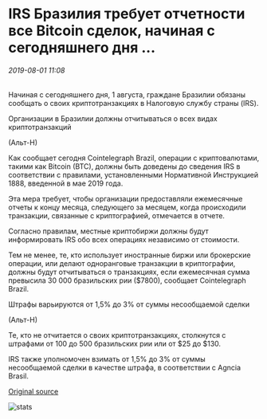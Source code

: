 # IRS Бразилия требует отчетности все Bitcoin сделок, начиная с сегодняшнего дня ...

###### 2019-08-01 11:08

Начиная с сегодняшнего дня, 1 августа, граждане Бразилии обязаны сообщать о своих криптотранзакциях в Налоговую службу страны (IRS).

Организации в Бразилии должны отчитываться о всех видах криптотранзакций

(Альт-Н)

Как сообщает сегодня Cointelegraph Brazil, операции с криптовалютами, такими как Bitcoin (BTC), должны быть доведены до сведения IRS в соответствии с правилами, установленными Нормативной Инструкцией 1888, введенной в мае 2019 года.

Эта мера требует, чтобы организации предоставляли ежемесячные отчеты к концу месяца, следующего за месяцем, когда происходили транзакции, связанные с криптографией, отмечается в отчете.

Согласно правилам, местные криптобиржи должны будут информировать IRS обо всех операциях независимо от стоимости.

Тем не менее, те, кто использует иностранные биржи или брокерские операции, или делают одноранговые транзакции в криптографии, должны будут отчитываться о транзакциях, если ежемесячная сумма превысила 30 000 бразильских рии ($7800), сообщает Cointelegraph Brazil.

Штрафы варьируются от 1,5% до 3% от суммы несообщаемой сделки

(Альт-Н)

Те, кто не отчитается о своих криптотранзакциях, столкнутся с штрафами от 100 до 500 бразильских рии или от $25 до $130.

IRS также уполномочен взимать от 1,5% до 3% от суммы несообщаемой сделки в качестве штрафа, в соответствии с Agncia Brasil.

[Original source](https://cointelegraph.com/news/irs-brazil-requires-reporting-all-bitcoin-transactions-starting-today)

![stats](https://c.statcounter.com/11760860/0/a89fa40b/1/ "stats")